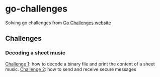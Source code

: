 # go-challenges

Solving go challenges from [Go Challenges website](http://golang-challenge.org/)

## Challenges

### Decoding a sheet music

[Challenge 1](challenge1): how to decode a binary file and print the content of a sheet music.
[Challenge 2](challenge2): how to send and receive secure messages 